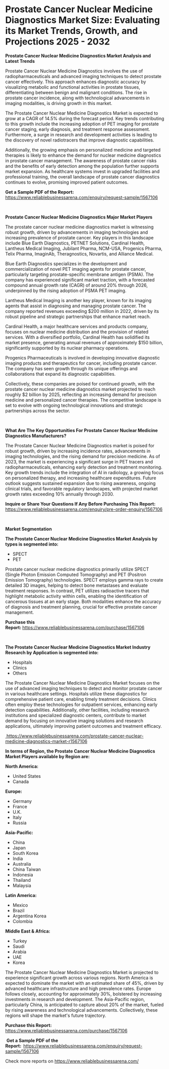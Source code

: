 <p><h1>Prostate Cancer Nuclear Medicine Diagnostics Market Size: Evaluating its Market Trends, Growth, and Projections 2025 - 2032</h1></p><p><strong>Prostate Cancer Nuclear Medicine Diagnostics Market Analysis and Latest Trends</strong></p>
<p><p>Prostate Cancer Nuclear Medicine Diagnostics involves the use of radiopharmaceuticals and advanced imaging techniques to detect prostate cancer effectively. This approach enhances diagnostic accuracy by visualizing metabolic and functional activities in prostate tissues, differentiating between benign and malignant conditions. The rise in prostate cancer incidence, along with technological advancements in imaging modalities, is driving growth in this market.</p><p>The Prostate Cancer Nuclear Medicine Diagnostics Market is expected to grow at a CAGR of 14.5% during the forecast period. Key trends contributing to this growth include the increasing adoption of PET imaging for prostate cancer staging, early diagnosis, and treatment response assessment. Furthermore, a surge in research and development activities is leading to the discovery of novel radiotracers that improve diagnostic capabilities.</p><p>Additionally, the growing emphasis on personalized medicine and targeted therapies is likely to enhance the demand for nuclear medicine diagnostics in prostate cancer management. The awareness of prostate cancer risks and the benefits of early detection among the population further supports market expansion. As healthcare systems invest in upgraded facilities and professional training, the overall landscape of prostate cancer diagnostics continues to evolve, promising improved patient outcomes.</p></p>
<p><strong>Get a Sample PDF of the Report:&nbsp;</strong> <a href="https://www.reliablebusinessarena.com/enquiry/request-sample/1567106?utm_campaign=2990&utm_medium=2&utm_source=Github&utm_content=ia&utm_term=22032025&utm_id=prostate-cancer-nuclear-medicine-diagnostics">https://www.reliablebusinessarena.com/enquiry/request-sample/1567106</a></p>
<p>&nbsp;</p>
<p><strong>Prostate Cancer Nuclear Medicine Diagnostics Major Market Players</strong></p>
<p><p>The prostate cancer nuclear medicine diagnostics market is witnessing robust growth, driven by advancements in imaging technologies and increasing prevalence of prostate cancer. Key players in this landscape include Blue Earth Diagnostics, PETNET Solutions, Cardinal Health, Lantheus Medical Imaging, Jubilant Pharma, NCM-USA, Progenics Pharma, Telix Pharma, ImaginAb, Theragnostics, Novartis, and Alliance Medical.</p><p>Blue Earth Diagnostics specializes in the development and commercialization of novel PET imaging agents for prostate cancer, particularly targeting prostate-specific membrane antigen (PSMA). The company has experienced significant market traction, with a forecasted compound annual growth rate (CAGR) of around 20% through 2026, underpinned by the rising adoption of PSMA PET imaging.</p><p>Lantheus Medical Imaging is another key player, known for its imaging agents that assist in diagnosing and managing prostate cancer. The company reported revenues exceeding $200 million in 2022, driven by its robust pipeline and strategic partnerships that enhance market reach.</p><p>Cardinal Health, a major healthcare services and products company, focuses on nuclear medicine distribution and the provision of related services. With a diversified portfolio, Cardinal Health has solidified its market presence, generating annual revenues of approximately $150 billion, significantly supported by its nuclear pharmacy operations.</p><p>Progenics Pharmaceuticals is involved in developing innovative diagnostic imaging products and therapeutics for cancer, including prostate cancer. The company has seen growth through its unique offerings and collaborations that expand its diagnostic capabilities.</p><p>Collectively, these companies are poised for continued growth, with the prostate cancer nuclear medicine diagnostics market projected to reach roughly $2 billion by 2025, reflecting an increasing demand for precision medicine and personalized cancer therapies. The competitive landscape is set to evolve with ongoing technological innovations and strategic partnerships across the sector.</p></p>
<p>&nbsp;</p>
<p><strong>What Are The Key Opportunities For Prostate Cancer Nuclear Medicine Diagnostics Manufacturers?</strong></p>
<p><p>The Prostate Cancer Nuclear Medicine Diagnostics market is poised for robust growth, driven by increasing incidence rates, advancements in imaging technologies, and the rising demand for precision medicine. As of 2023, the market is experiencing a significant surge in PET tracers and radiopharmaceuticals, enhancing early detection and treatment monitoring. Key growth trends include the integration of AI in radiology, a growing focus on personalized therapy, and increasing healthcare expenditures. Future outlook suggests sustained expansion due to rising awareness, ongoing clinical trials, and favorable regulatory landscapes, with projected market growth rates exceeding 10% annually through 2030.</p></p>
<p><strong>Inquire or Share Your Questions If Any Before Purchasing This Report:</strong> <a href="https://www.reliablebusinessarena.com/enquiry/pre-order-enquiry/1567106?utm_campaign=2990&utm_medium=2&utm_source=Github&utm_content=ia&utm_term=22032025&utm_id=prostate-cancer-nuclear-medicine-diagnostics">https://www.reliablebusinessarena.com/enquiry/pre-order-enquiry/1567106</a></p>
<p>&nbsp;</p>
<p><strong>Market Segmentation</strong></p>
<p><strong>The Prostate Cancer Nuclear Medicine Diagnostics Market Analysis by types is segmented into:</strong></p>
<p><ul><li>SPECT</li><li>PET</li></ul></p>
<p><p>Prostate cancer nuclear medicine diagnostics primarily utilize SPECT (Single Photon Emission Computed Tomography) and PET (Positron Emission Tomography) technologies. SPECT employs gamma rays to create detailed 3D images, helping to detect bone metastases and evaluate treatment responses. In contrast, PET utilizes radioactive tracers that highlight metabolic activity within cells, enabling the identification of cancerous tissues at an early stage. Both modalities enhance the accuracy of diagnosis and treatment planning, crucial for effective prostate cancer management.</p></p>
<p><strong>Purchase this Report:&nbsp;</strong><a href="https://www.reliablebusinessarena.com/purchase/1567106?utm_campaign=2990&utm_medium=2&utm_source=Github&utm_content=ia&utm_term=22032025&utm_id=prostate-cancer-nuclear-medicine-diagnostics">https://www.reliablebusinessarena.com/purchase/1567106</a></p>
<p>&nbsp;</p>
<p><strong>The Prostate Cancer Nuclear Medicine Diagnostics Market Industry Research by Application is segmented into:</strong></p>
<p><ul><li>Hospitals</li><li>Clinics</li><li>Others</li></ul></p>
<p><p>The Prostate Cancer Nuclear Medicine Diagnostics Market focuses on the use of advanced imaging techniques to detect and monitor prostate cancer in various healthcare settings. Hospitals utilize these diagnostics for comprehensive patient care, enabling timely treatment decisions. Clinics often employ these technologies for outpatient services, enhancing early detection capabilities. Additionally, other facilities, including research institutions and specialized diagnostic centers, contribute to market demand by focusing on innovative imaging solutions and research applications, ultimately improving patient outcomes and treatment efficacy.</p></p>
<p><a href="https://www.reliablebusinessarena.com/prostate-cancer-nuclear-medicine-diagnostics-market-r1567106?utm_campaign=2990&utm_medium=2&utm_source=Github&utm_content=ia&utm_term=22032025&utm_id=prostate-cancer-nuclear-medicine-diagnostics">&nbsp;https://www.reliablebusinessarena.com/prostate-cancer-nuclear-medicine-diagnostics-market-r1567106</a></p>
<p><strong>In terms of Region, the Prostate Cancer Nuclear Medicine Diagnostics Market Players available by Region are:</strong></p>
<p>
    <p> <strong> North America: </strong>
        <ul>
            <li>United States</li>
            <li>Canada</li>
        </ul>
        </p> 
    <p> <strong> Europe: </strong>
        <ul>
            <li>Germany</li>
            <li>France</li>
            <li>U.K.</li>
            <li>Italy</li>
            <li>Russia</li>
        </ul>
        </p> 
    <p> <strong> Asia-Pacific: </strong>
        <ul>
            <li>China</li>
            <li>Japan</li>
            <li>South Korea</li>
            <li>India</li>
            <li>Australia</li>
            <li>China Taiwan</li>
            <li>Indonesia</li>
            <li>Thailand</li>
            <li>Malaysia</li>
        </ul>
        </p> 
    <p> <strong> Latin America: </strong>
        <ul>
            <li>Mexico</li>
            <li>Brazil</li>
            <li>Argentina Korea</li>
            <li>Colombia</li>
        </ul>
        </p> 
    <p> <strong> Middle East & Africa: </strong>
        <ul>
            <li>Turkey</li>
            <li>Saudi</li>
            <li>Arabia</li>
            <li>UAE</li>
            <li>Korea</li>
        </ul>
    </p>
    </p>
<p><p>The Prostate Cancer Nuclear Medicine Diagnostics Market is projected to experience significant growth across various regions. North America is expected to dominate the market with an estimated share of 45%, driven by advanced healthcare infrastructure and high prevalence rates. Europe follows closely, accounting for approximately 30%, bolstered by increasing investments in research and development. The Asia-Pacific region, particularly China, is anticipated to capture about 20% of the market, fueled by rising awareness and technological advancements. Collectively, these regions will shape the market's future trajectory.</p></p>
<p><strong>Purchase this Report: </strong><a href="https://www.reliablebusinessarena.com/purchase/1567106?utm_campaign=2990&utm_medium=2&utm_source=Github&utm_content=ia&utm_term=22032025&utm_id=prostate-cancer-nuclear-medicine-diagnostics">https://www.reliablebusinessarena.com/purchase/1567106</a></p>
<p>&nbsp;<strong>Get a Sample PDF of the Report:&nbsp;&nbsp;</strong><a href="https://www.reliablebusinessarena.com/enquiry/request-sample/1567106?utm_campaign=2990&utm_medium=2&utm_source=Github&utm_content=ia&utm_term=22032025&utm_id=prostate-cancer-nuclear-medicine-diagnostics">https://www.reliablebusinessarena.com/enquiry/request-sample/1567106</a></p>
<p><strong></strong></p>
<p>Check more reports on <a href="https://www.reliablebusinessarena.com/?utm_campaign=2990&utm_medium=2&utm_source=Github&utm_content=ia&utm_term=22032025&utm_id=prostate-cancer-nuclear-medicine-diagnostics">https://www.reliablebusinessarena.com/</a></p>